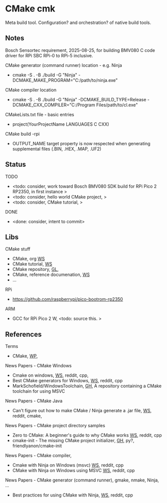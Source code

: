 # CMake cmk

Meta build tool. Configuration? and orchestration? of native build tools. 

## Notes

Bosch Sensortec requirement, 2025-08-25, for building BMV080 C code driver for RPi SBC RPi-0 to RPi-5 inclusive.

CMake generator (command runner) location - e.g. Ninja
* cmake -S . -B ./build -G "Ninja" -DCMAKE_MAKE_PROGRAM="C:/path/to/ninja.exe"

CMake compiler location
* cmake -S . -B ./build -G "Ninja" -DCMAKE_BUILD_TYPE=Release -DCMAKE_CXX_COMPILER="C:/Program Files/path/to/cl.exe"

CMakeLists.txt file - basic entries
* project(YourProjectName LANGUAGES C CXX)

CMake build -rpi
* OUTPUT_NAME target property is now respected when generating supplemental files (.BIN, .HEX, .MAP, .UF2)

## Status
TODO
* <todo: consider, work toward Bosch BMV080 SDK build for RPi Pico 2 RP2350, in first instance >
* <todo: consider, hello world CMake project, >
* <todo: consider, CMake tutorial, >

DONE
* <done: consider, intent to commit>

## Libs

CMake stuff
* CMake, org [WS](https://cmake.org/)
* CMake tutorial, [WS](https://cmake.org/cmake/help/latest/guide/tutorial/index.html)
* CMake repository, [GL](https://gitlab.kitware.com/cmake/cmake),
* CMake, reference documenation, [WS](https://cmake.org/cmake/help/latest/)
* ...

RPi
* https://github.com/raspberrypi/pico-bootrom-rp2350

ARM
* GCC for RPi Pico 2 W, <todo: source this. >

## References

Terms
* CMake, [WP](https://en.wikipedia.org/wiki/CMake), 

News Papers - CMake Windows
* Cmake on windows, [WS](https://www.reddit.com/r/cpp_questions/comments/1324tyc/cmake_on_windows/?rdt=47935), reddit, cpp, 
* Best CMake generators for Windows, [WS](https://www.reddit.com/answers/60341894-39d1-401a-983b-f903382bbfd1/?q=Best%20CMake%20generators%20for%20Windows&source=PDP), reddit, cpp
* MarkSchofield/WindowsToolchain, [GH](https://github.com/MarkSchofield/WindowsToolchain), A repository containing a CMake toolchain for using MSVC

News Papers - CMake Java
* Can't figure out how to make CMake / Ninja generate a .jar file, [WS](https://www.reddit.com/r/cmake/comments/1h2ruws/cant_figure_out_how_to_make_cmake_ninja_generate/), reddit, cmake, 

News Papers - CMake project directory samples
* Zero to CMake: A beginner's guide to why CMake works [WS](https://www.reddit.com/r/cpp/comments/1hb01j3/zero_to_cmake_a_beginners_guide_to_why_cmake_works/), reddit, cpp
* cmake-init - The missing CMake project initializer, [GH](https://github.com/friendlyanon/cmake-init/tree/master/tools), py?, friendlyanon/cmake-init

News Papers - CMake compiler, 
* Cmake with Ninja on Windows (msvc) [WS](https://www.reddit.com/r/cpp_questions/comments/1icn3nk/cmake_with_ninja_on_windows_msvc/), reddit, cpp
* CMake with Ninja on Windows using MSVC [WS](https://www.reddit.com/answers/b307c9e2-80ec-450b-8190-95319a589701/?q=CMake%20with%20Ninja%20on%20Windows%20using%20MSVC&source=PDP), reddit, cpp

News Papers - CMake generator (command runner), gmake, nmake, Ninja, ...
* Best practices for using CMake with Ninja, [WS](https://www.reddit.com/answers/271dce77-ec79-4df1-b94d-9d02f9567c1f/?q=Best%20practices%20for%20using%20CMake%20with%20Ninja&source=PDP), reddit, cpp